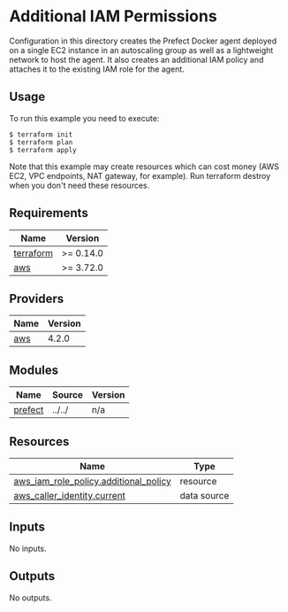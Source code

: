 <!-- BEGIN_TF_DOCS -->
# Additional IAM Permissions

Configuration in this directory creates the Prefect Docker agent deployed on a single EC2 instance in an autoscaling group as well as a lightweight network to host the agent.  It also creates an additional IAM policy and attaches it to the existing IAM role for the agent.

## Usage

To run this example you need to execute:
```
$ terraform init
$ terraform plan
$ terraform apply
```
Note that this example may create resources which can cost money (AWS EC2, VPC endpoints, NAT gateway, for example). Run terraform destroy when you don't need these resources.

## Requirements

| Name | Version |
|------|---------|
| <a name="requirement_terraform"></a> [terraform](#requirement\_terraform) | >= 0.14.0 |
| <a name="requirement_aws"></a> [aws](#requirement\_aws) | >= 3.72.0 |

## Providers

| Name | Version |
|------|---------|
| <a name="provider_aws"></a> [aws](#provider\_aws) | 4.2.0 |

## Modules

| Name | Source | Version |
|------|--------|---------|
| <a name="module_prefect"></a> [prefect](#module\_prefect) | ../../ | n/a |

## Resources

| Name | Type |
|------|------|
| [aws_iam_role_policy.additional_policy](https://registry.terraform.io/providers/hashicorp/aws/latest/docs/resources/iam_role_policy) | resource |
| [aws_caller_identity.current](https://registry.terraform.io/providers/hashicorp/aws/latest/docs/data-sources/caller_identity) | data source |

## Inputs

No inputs.

## Outputs

No outputs.
<!-- END_TF_DOCS -->